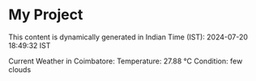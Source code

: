 # My Project

This content is dynamically generated in Indian Time (IST): 2024-07-20 18:49:32 IST


Current Weather in Coimbatore:
Temperature: 27.88 °C
Condition: few clouds
